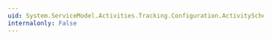 ```yaml
---
uid: System.ServiceModel.Activities.Tracking.Configuration.ActivityScheduledQueryElementCollection.#ctor
internalonly: False
---
```

